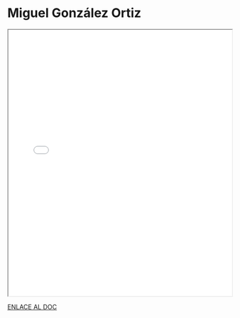 # Miguel González Ortiz


<iframe 
  src="/assets/files/Miguel%20González%20Ortiz-fa6a692c6807de6036060f1afecea3f5.pdf" 
  width="100%" 
  height="600px" 
  style={{ border: "none" }} 
></iframe>



[ENLACE AL DOC](../../../static/PDFs/Protocolo/Miguel%20González%20Ortiz.pdf)
